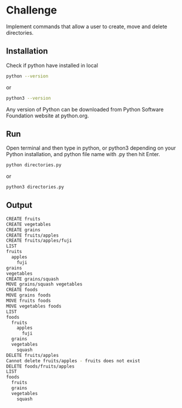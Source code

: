 # Challenge

Implement commands that allow a user to create, move and delete directories.

## Installation

Check if python have installed in local

```bash
python --version
```

or

```bash
python3 --version
```

Any version of Python can be downloaded from Python Software Foundation website at python.org.

## Run

Open terminal and then type in python, or python3 depending on your Python installation, and python file name with .py then hit Enter.

```bash
python directories.py
```

or

```bash
python3 directories.py
```

## Output

```bash
CREATE fruits
CREATE vegetables
CREATE grains
CREATE fruits/apples
CREATE fruits/apples/fuji
LIST
fruits
  apples
    fuji
grains
vegetables
CREATE grains/squash
MOVE grains/squash vegetables
CREATE foods
MOVE grains foods
MOVE fruits foods
MOVE vegetables foods
LIST
foods
  fruits
    apples
      fuji
  grains
  vegetables
    squash
DELETE fruits/apples
Cannot delete fruits/apples - fruits does not exist
DELETE foods/fruits/apples
LIST
foods
  fruits
  grains
  vegetables
    squash
```
